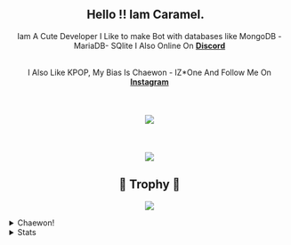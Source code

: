 
<h2 align="center">
    Hello !! Iam <strong>Caramel</strong>. <img src="https://data.whicdn.com/images/319955077/original.gif" width="10px">
</h2>


<p align="center">
    Iam A Cute Developer I Like to make Bot with databases like MongoDB - MariaDB- SQlite I Also Online On <strong> <a href="https://discord.com">Discord</a></strong>
<br>
<br>
   
 <p align="center">
 I Also Like KPOP, My Bias Is Chaewon - IZ*One And Follow Me On <strong> <a href="https://www.instagram.com/itssasaaa129/">Instagram</a></strong>
<br>
<br>
   
<br>
<br>
<a href="https://github.com/CarameloSz/">
        <img src="https://komarev.com/ghpvc/?username=CarameloSz&color=blue" />
  </a> 
<br>
<br>
         
<br>
<br>
<a href="https://discord.com/users/852798265996476436">
        <img src="https://lanyard-profile-readme.vercel.app/api/852798265996476436?idleMessage=%22Chaewon%20For%20Real%20%20%20%22&borderRadius=25px" />
    </a>
</p>    

<h2 align="center"> 🚀 Trophy 🚀</h2>
<p align="center">
<img src="https://github-profile-trophy.vercel.app/?username=caramelosz&theme=dracula">
</p>
<details>
  <summary>
      Chaewon!
  </summary>
  <p align="center">
    <img src="https://64.media.tumblr.com/3c1f6b909c8d2e4cea30130b20e5e641/d0db26ce1c84c777-ca/s540x810/3253bfd3d5fe373b6a816fede49a1af254ccbe31.gifv">
    <img src="https://c.tenor.com/9a_2IG-x6aEAAAAC/izone-chaewon.gif">
  </p>
</details>


<details>
  <summary>
      Stats
  </summary>
</p>
<hr/>
<p align="center">
    <a href="https://github.com/CarameloSz/">
        <img src="https://github-readme-streak-stats.herokuapp.com?user=ZeroDiscord&hide_border=true&background=0D1117&currStreakLabel=FFFFFF&sideLabels=FFFFFF&currStreakNum=FFFFFF&dates=FFFFFF&sideNums=FFFFFF&fire=f04848&ring=f04848&stroke=FFFFFFFF)](https://git.io/streak-stats" />
  </a> 
  <a href="https://github.com/ZeroDiscord/">
        <img src="https://github-readme-stats.vercel.app/api?username=CarameloSz&show_icons=true&theme=pink" />
  </a> 
<br>
<a href="https://github.com/CarameloSz/">
        <img src="https://github-readme-stats.vercel.app/api/top-langs/?username=CarameloSz&theme=gruvbox&langs_count=8&layout=compact" />
  </a> 
</p>

